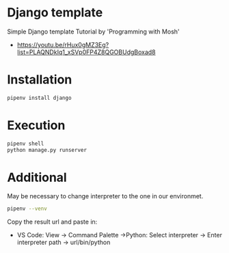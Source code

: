 # Django template
 Simple Django template
Tutorial by  'Programming with Mosh'
- https://youtu.be/rHux0gMZ3Eg?list=PLAQNDkIq1_xSVp0FP4Z8QGOBUdgBoxad8

# Installation
```bash
pipenv install django
```

# Execution
```bash
pipenv shell
python manage.py runserver
```
# Additional
May be necessary to change interpreter to the one in our environmet.

```bash
pipenv --venv
```
Copy the result url and paste in:

- VS Code: View -> Command Palette ->Python: Select interpreter -> Enter interpreter path -> url/bin/python

 